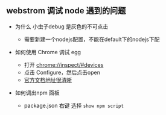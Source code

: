 ## webstrom 调试 node 遇到的问题

* 为什么 小虫子debug 是灰色的不可点击
  * 需要新建一个nodejs配置，不能在default下的nodejs下配

* 如何使用 Chrome 调试 egg
  * 打开 [chrome://inspect/#devices](chrome://inspect/#devices)
  * 点击 Configure，然后点击open
  * [官方文档地址很清晰](https://eggjs.org/zh-cn/core/development.html#使用-devtools-进行调试)

* 如何调出npm 面板
  * package.json 右键 选择 `show npm script`

